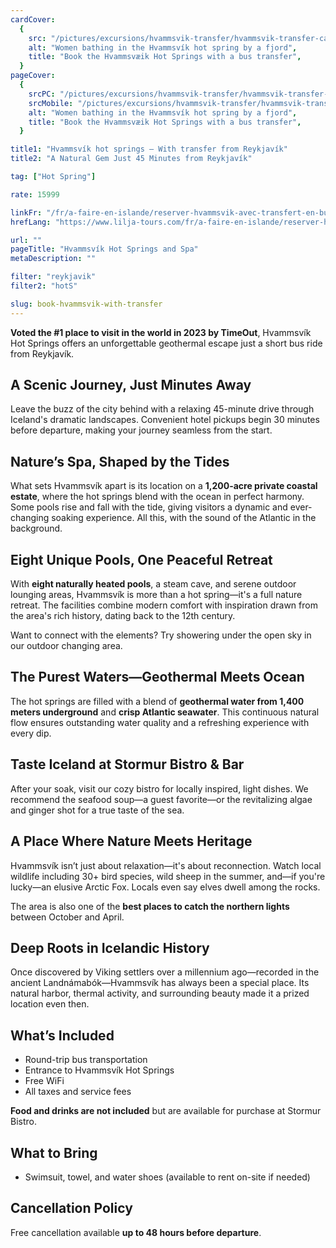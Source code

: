 ```yaml
---
cardCover:
  {
    src: "/pictures/excursions/hvammsvik-transfer/hvammsvik-transfer-card.webp",
    alt: "Women bathing in the Hvammsvík hot spring by a fjord",
    title: "Book the Hvammsvæik Hot Springs with a bus transfer",
  }
pageCover:
  {
    srcPC: "/pictures/excursions/hvammsvik-transfer/hvammsvik-transfer-header-pc.webp",
    srcMobile: "/pictures/excursions/hvammsvik-transfer/hvammsvik-transfer-header-mobile.webp",
    alt: "Women bathing in the Hvammsvík hot spring by a fjord",
    title: "Book the Hvammsvæik Hot Springs with a bus transfer",
  }

title1: "Hvammsvík hot springs – With transfer from Reykjavík"
title2: "A Natural Gem Just 45 Minutes from Reykjavík"

tag: ["Hot Spring"]

rate: 15999

linkFr: "/fr/a-faire-en-islande/reserver-hvammsvik-avec-transfert-en-bus/"
hrefLang: "https://www.lilja-tours.com/fr/a-faire-en-islande/reserver-hvammsvik-avec-transfert-en-bus/"

url: ""
pageTitle: "Hvammsvík Hot Springs and Spa"
metaDescription: ""

filter: "reykjavik"
filter2: "hotS"

slug: book-hvammsvik-with-transfer
---
```


**Voted the #1 place to visit in the world in 2023 by TimeOut**, Hvammsvík Hot Springs offers an unforgettable geothermal escape just a short bus ride from Reykjavík.

## A Scenic Journey, Just Minutes Away

Leave the buzz of the city behind with a relaxing 45-minute drive through Iceland's dramatic landscapes. Convenient hotel pickups begin 30 minutes before departure, making your journey seamless from the start.

## Nature’s Spa, Shaped by the Tides

What sets Hvammsvík apart is its location on a **1,200-acre private coastal estate**, where the hot springs blend with the ocean in perfect harmony. Some pools rise and fall with the tide, giving visitors a dynamic and ever-changing soaking experience. All this, with the sound of the Atlantic in the background.

## Eight Unique Pools, One Peaceful Retreat

With **eight naturally heated pools**, a steam cave, and serene outdoor lounging areas, Hvammsvík is more than a hot spring—it's a full nature retreat. The facilities combine modern comfort with inspiration drawn from the area's rich history, dating back to the 12th century.

Want to connect with the elements? Try showering under the open sky in our outdoor changing area.

## The Purest Waters—Geothermal Meets Ocean

The hot springs are filled with a blend of **geothermal water from 1,400 meters underground** and **crisp Atlantic seawater**. This continuous natural flow ensures outstanding water quality and a refreshing experience with every dip.

## Taste Iceland at Stormur Bistro & Bar

After your soak, visit our cozy bistro for locally inspired, light dishes. We recommend the seafood soup—a guest favorite—or the revitalizing algae and ginger shot for a true taste of the sea.

## A Place Where Nature Meets Heritage

Hvammsvík isn’t just about relaxation—it's about reconnection. Watch local wildlife including 30+ bird species, wild sheep in the summer, and—if you're lucky—an elusive Arctic Fox. Locals even say elves dwell among the rocks.

The area is also one of the **best places to catch the northern lights** between October and April.

## Deep Roots in Icelandic History

Once discovered by Viking settlers over a millennium ago—recorded in the ancient Landnámabók—Hvammsvík has always been a special place. Its natural harbor, thermal activity, and surrounding beauty made it a prized location even then.


## What’s Included

- Round-trip bus transportation  
- Entrance to Hvammsvík Hot Springs  
- Free WiFi  
- All taxes and service fees  

**Food and drinks are not included** but are available for purchase at Stormur Bistro.


## What to Bring

- Swimsuit, towel, and water shoes (available to rent on-site if needed)


## Cancellation Policy

Free cancellation available **up to 48 hours before departure**.

<script type="text/javascript" src="https://widgets.bokun.io/assets/javascripts/apps/build/BokunWidgetsLoader.js?bookingChannelUUID=97236c68-b945-4a96-8587-660bdc4c45fd" async></script>
     
<div class="bokunWidget" data-src="https://widgets.bokun.io/online-sales/97236c68-b945-4a96-8587-660bdc4c45fd/experience-calendar/804330"></div>



